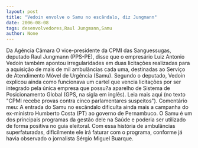 ```yaml
---
layout: post
title: "Vedoin envolve o Samu no escândalo, diz Jungmann"
date: 2006-08-08
tags: desenvolvedores,Raul Jungmann,Samu
author: None
---
```

Da Agência Câmara
O vice-presidente da CPMI das Sanguessugas, deputado Raul Jungmann (PPS-PE), disse que o empresário Luiz Antonio Vedoin também apontou irregularidades em duas licitações realizadas para a aquisição de mais de mil ambulâncias cada uma, destinadas ao Serviço de Atendimento Móvel de Urgência (Samu). 
Segundo o deputado, Vedoin explicou ainda como funcionava um cartel que vencia licitações por ser integrado pela única empresa que possu?a aparelho de Sistema de Posicionamento Global (GPS, na sigla em inglês).
Leia mais aqui&nbsp;(no texto \"CPMI recebe provas contra cinco parlamentares suspeitos\").
Comentário meu:
A entrada do Samu no escândalo dificulta ainda mais a campanha do ex-ministro Humberto Costa (PT) ao governo de Pernambuco.
O Samu é um dos principais programas da gestão dele na Saúde e poderia ser utilizado de forma positiva no guia eleitoral.
Com essa história de ambulâncias superfaturadas, dificilmente ele irá faturar com o programa, conforme já havia observado o jornalista Sérgio Miguel Buarque. 